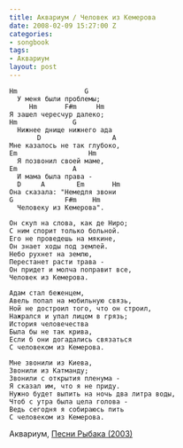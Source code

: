 ```yaml
---
title: Аквариум / Человек из Кемерова
date: 2008-02-09 15:27:00 Z
categories:
- songbook
tags:
- Аквариум
layout: post
---
```


	Hm                 G
	  У меня были проблемы;
		 Hm       F#m     Hm
	Я зашел чересчур далеко;
	Hm              G
	  Нижнее днище нижнего ада
		   D                  A
	Мне казалось не так глубоко,
	Em                  Hm
	  Я позвонил своей маме,
	Em              A 
	  И мама была права -
	  D     A        Em       Hm
	Она сказала: "Немедля звони
	G             F#m    Hm
	  Человеку из Кемерова".

	Он скуп на слова, как де Ниро;
	С ним спорит только больной.
	Его не проведешь на мякине,
	Он знает ходы под землей.
	Небо рухнет на землю,
	Перестанет расти трава -
	Он придет и молча поправит все,
	Человек из Кемерова.

	Адам стал беженцем,
	Авель попал на мобильную связь,
	Ной не достроил того, что он строил,
	Нажрался и упал лицом в грязь;
	История человечества
	Была бы не так крива,
	Если б они догадались связаться
	С человеком из Кемерова.

	Мне звонили из Киева,
	Звонили из Катманду;
	Звонили с открытия пленума -
	Я сказал им, что я не приду.
	Нужно будет выпить на ночь два литра воды,
	Чтоб с утра была цела голова -
	Ведь сегодня я собираюсь пить
	С человеком из Кемерова.

Аквариум, [Песни Рыбака (2003)](http://www.aquarium.ru/discography/pesni_rybaka.html#@02)


